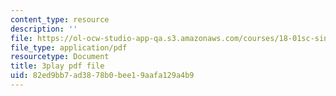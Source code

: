 ```yaml
---
content_type: resource
description: ''
file: https://ol-ocw-studio-app-qa.s3.amazonaws.com/courses/18-01sc-single-variable-calculus-fall-2010/82ed9bb7ad3878b0bee19aafa129a4b9_-CsEPYeSBsg.pdf
file_type: application/pdf
resourcetype: Document
title: 3play pdf file
uid: 82ed9bb7-ad38-78b0-bee1-9aafa129a4b9
---
```

